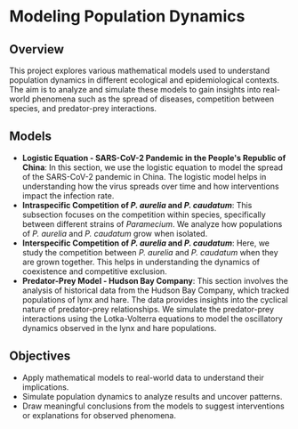 # Modeling Population Dynamics

## Overview
This project explores various mathematical models used to understand population dynamics in different ecological and epidemiological contexts. The aim is to analyze and simulate these models to gain insights into real-world phenomena such as the spread of diseases, competition between species, and predator-prey interactions.

## Models
- **Logistic Equation - SARS-CoV-2 Pandemic in the People's Republic of China**: In this section, we use the logistic equation to model the spread of the SARS-CoV-2 pandemic in China. The logistic model helps in understanding how the virus spreads over time and how interventions impact the infection rate.
- **Intraspecific Competition of _P. aurelia_ and _P. caudatum_**: This subsection focuses on the competition within species, specifically between different strains of _Paramecium_. We analyze how populations of _P. aurelia_ and _P. caudatum_ grow when isolated.
- **Interspecific Competition of _P. aurelia_ and _P. caudatum_**: Here, we study the competition between _P. aurelia_ and _P. caudatum_ when they are grown together. This helps in understanding the dynamics of coexistence and competitive exclusion.
- **Predator-Prey Model - Hudson Bay Company**: This section involves the analysis of historical data from the Hudson Bay Company, which tracked populations of lynx and hare. The data provides insights into the cyclical nature of predator-prey relationships. We simulate the predator-prey interactions using the Lotka-Volterra equations to model the oscillatory dynamics observed in the lynx and hare populations.

## Objectives
- Apply mathematical models to real-world data to understand their implications.
- Simulate population dynamics to analyze results and uncover patterns.
- Draw meaningful conclusions from the models to suggest interventions or explanations for observed phenomena.
